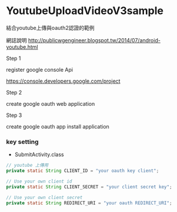 YoutubeUploadVideoV3sample
==========================

結合youtube上傳與oauth2認證的範例

網誌說明 http://publicwgengineer.blogspot.tw/2014/07/android-youtube.html

Step 1 

register google console Api 

https://console.developers.google.com/project

Step 2 

create google oauth web application

Step 3 

create google oauth app install application

### key setting ###
 * SubmitActivity.class
  
 
 ```java
 // youtube 上傳用
 private static String CLIENT_ID = "your oauth key client";
 
 // Use your own client id
 private static String CLIENT_SECRET = "your client secret key";
 
 // Use your own client secret
 private static String REDIRECT_URI = "your oauth REDIRECT_URI";
 ```
